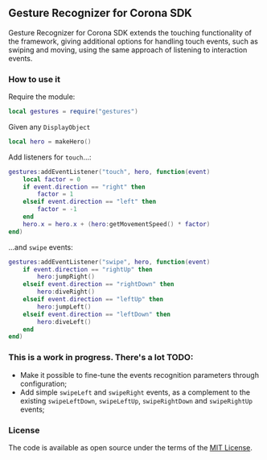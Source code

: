 ## Gesture Recognizer for Corona SDK

Gesture Recognizer for Corona SDK extends the touching functionality of the framework, giving additional options for handling touch events, such as swiping and moving, using the same approach of listening to interaction events.

### How to use it

Require the module:
```lua
local gestures = require("gestures")
```

Given any ```DisplayObject```
```lua
local hero = makeHero()
```

Add listeners for ```touch```...:
```lua
gestures:addEventListener("touch", hero, function(event)
    local factor = 0
    if event.direction == "right" then
        factor = 1
    elseif event.direction == "left" then
        factor = -1
    end
    hero.x = hero.x + (hero:getMovementSpeed() * factor)
end)
```

...and ```swipe``` events:
```lua
gestures:addEventListener("swipe", hero, function(event)
    if event.direction == "rightUp" then
        hero:jumpRight()
    elseif event.direction == "rightDown" then
        hero:diveRight()
    elseif event.direction == "leftUp" then
        hero:jumpLeft()
    elseif event.direction == "leftDown" then
        hero:diveLeft()
    end
end)
```

### This is a work in progress. There's a lot TODO:

* Make it possible to fine-tune the events recognition parameters through configuration;
* Add simple ```swipeLeft``` and ```swipeRight``` events, as a complement to the existing ```swipeLeftDown```, ```swipeLeftUp```, ```swipeRightDown``` and ```swipeRightUp``` events;

### License

The code is available as open source under the terms of the [MIT License](http://opensource.org/licenses/MIT).

